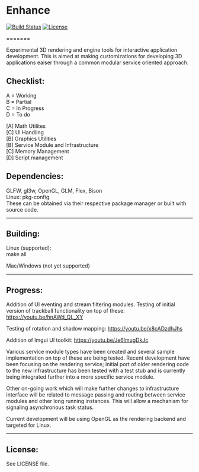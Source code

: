 # Enhance

[![Build Status](https://travis-ci.org/bilbil/enhance.svg?branch=master)](https://travis-ci.org/bilbil/enhance)
[![License](https://img.shields.io/:license-bsd-blue.svg?style=round-square)](https://github.com/bilbil/enhance/blob/master/LICENSE.txt)

=======

Experimental 3D rendering and engine tools for interactive application development. This is aimed at making customizations for developing 3D applications eaiser through a common modular service oriented approach.

## Checklist:

A = Working  
B = Partial  
C = In Progress  
D = To do  

[A] Math Utilites  
[C] UI Handling  
[B] Graphics Utilities  
[B] Service Module and Infrastructure  
[C] Memory Management  
[D] Script management  

## Dependencies:

GLFW, gl3w, OpenGL, GLM, Flex, Bison  
Linux: pkg-config  
These can be obtained via their respective package manager or built with source code.

--------------------------------------------

## Building:

Linux (supported):  
make all

Mac/Windows (not yet supported)

--------------------------------------------

## Progress:

Addition of UI eventing and stream filtering modules. Testing of initial version of trackball functionality on top of these:
https://youtu.be/hnAWd_QL_XY

Testing of rotation and shadow mapping:
https://youtu.be/x8cADzdhJhs

Addition of Imgui UI toolkit:
https://youtu.be/Je6lmugDkJc

Various service module types have been created and several sample implementation on top of these are being tested. Recent development have been focusing on the rendering service; initial port of older rendering code to the new infrastructure has been tested with a test stub and is currently being integrated further into a more specific service module.

Other on-going work which will make further changes to infrastructure interface will be related to message passing and routing between service modules and other long running instances. This will allow a mechanism for signaling asynchronous task status.

Current development will be using OpenGL as the rendering backend and targeted for Linux.

--------------------------------------------

## License:

See LICENSE file.
